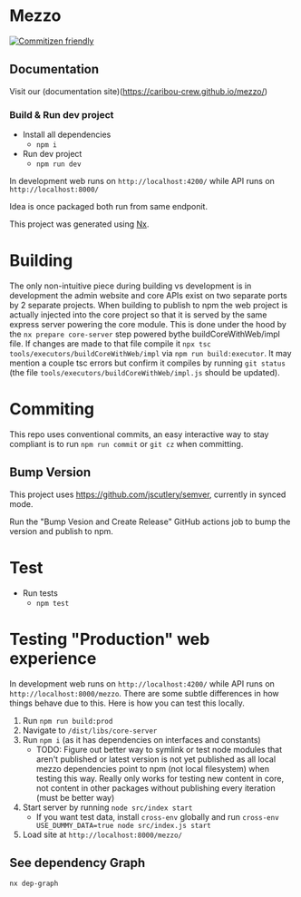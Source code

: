 # Mezzo

[![Commitizen friendly](https://img.shields.io/badge/commitizen-friendly-brightgreen.svg)](http://commitizen.github.io/cz-cli/)

## Documentation

Visit our (documentation site)(https://caribou-crew.github.io/mezzo/)

### Build & Run dev project

- Install all dependencies
  - `npm i`
- Run dev project
  - `npm run dev`

In development web runs on `http://localhost:4200/` while API runs on `http://localhost:8000/`

Idea is once packaged both run from same endponit.

This project was generated using [Nx](https://nx.dev).

# Building

The only non-intuitive piece during building vs development is in development the admin website and core APIs exist on two separate ports by 2 separate projects.
When building to publish to npm the web project is actually injected into the core project so that it is served by the same express server powering the core module.
This is done under the hood by the `nx prepare core-server` step powered bythe buildCoreWithWeb/impl file.
If changes are made to that file compile it `npx tsc tools/executors/buildCoreWithWeb/impl` via `npm run build:executor`. It may mention a couple tsc errors but confirm it compiles by running `git status` (the file `tools/executors/buildCoreWithWeb/impl.js` should be updated).

# Commiting

This repo uses conventional commits, an easy interactive way to stay compliant is to run `npm run commit` or `git cz` when committing.

## Bump Version

This project uses https://github.com/jscutlery/semver, currently in synced mode.

Run the "Bump Vesion and Create Release" GitHub actions job to bump the version and publish to npm.

# Test

- Run tests
  - `npm test`

# Testing "Production" web experience

In development web runs on `http://localhost:4200/` while API runs on `http://localhost:8000/mezzo`.
There are some subtle differences in how things behave due to this. Here is how you can test this locally.

1. Run `npm run build:prod`
2. Navigate to `/dist/libs/core-server`
3. Run `npm i` (as it has dependencies on interfaces and constants)
   - TODO: Figure out better way to symlink or test node modules that aren't published or latest version is not yet published as all local mezzo dependencies point to npm (not local filesystem) when testing this way. Really only works for testing new content in core, not content in other packages without publishing every iteration (must be better way)
4. Start server by running `node src/index start`
   - If you want test data, install `cross-env` globally and run `cross-env USE_DUMMY_DATA=true node src/index.js start`
5. Load site at `http://localhost:8000/mezzo/`

## See dependency Graph

`nx dep-graph`
